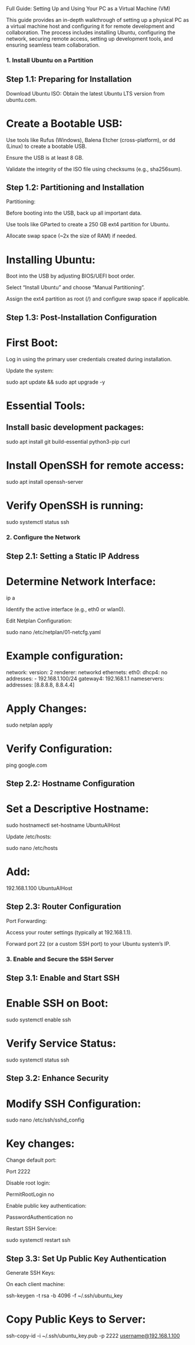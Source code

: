 Full Guide: Setting Up and Using Your PC as a Virtual Machine (VM)

This guide provides an in-depth walkthrough of setting up a physical PC as a virtual machine host and configuring it for remote development and collaboration. The process includes installing Ubuntu, configuring the network, securing remote access, setting up development tools, and ensuring seamless team collaboration.

### 1. Install Ubuntu on a Partition

## Step 1.1: Preparing for Installation

Download Ubuntu ISO: Obtain the latest Ubuntu LTS version from ubuntu.com.

# Create a Bootable USB:

Use tools like Rufus (Windows), Balena Etcher (cross-platform), or dd (Linux) to create a bootable USB.

Ensure the USB is at least 8 GB.

Validate the integrity of the ISO file using checksums (e.g., sha256sum).

## Step 1.2: Partitioning and Installation

Partitioning:

Before booting into the USB, back up all important data.

Use tools like GParted to create a 250 GB ext4 partition for Ubuntu.

Allocate swap space (~2x the size of RAM) if needed.

# Installing Ubuntu:

Boot into the USB by adjusting BIOS/UEFI boot order.

Select “Install Ubuntu” and choose “Manual Partitioning”.

Assign the ext4 partition as root (/) and configure swap space if applicable.

## Step 1.3: Post-Installation Configuration

# First Boot:

Log in using the primary user credentials created during installation.

Update the system:

sudo apt update && sudo apt upgrade -y

# Essential Tools:

## Install basic development packages:

sudo apt install git build-essential python3-pip curl

# Install OpenSSH for remote access:

sudo apt install openssh-server

# Verify OpenSSH is running:

sudo systemctl status ssh

### 2. Configure the Network

## Step 2.1: Setting a Static IP Address

# Determine Network Interface:

ip a

Identify the active interface (e.g., eth0 or wlan0).

Edit Netplan Configuration:

sudo nano /etc/netplan/01-netcfg.yaml

# Example configuration:

network:
  version: 2
  renderer: networkd
  ethernets:
    eth0:
      dhcp4: no
      addresses:
        - 192.168.1.100/24
      gateway4: 192.168.1.1
      nameservers:
        addresses: [8.8.8.8, 8.8.4.4]

# Apply Changes:

sudo netplan apply

# Verify Configuration:

ping google.com

## Step 2.2: Hostname Configuration

# Set a Descriptive Hostname:

sudo hostnamectl set-hostname UbuntuAIHost

Update /etc/hosts:

sudo nano /etc/hosts

# Add:

192.168.1.100 UbuntuAIHost

## Step 2.3: Router Configuration

Port Forwarding:

Access your router settings (typically at 192.168.1.1).

Forward port 22 (or a custom SSH port) to your Ubuntu system’s IP.

### 3. Enable and Secure the SSH Server

## Step 3.1: Enable and Start SSH

# Enable SSH on Boot:

sudo systemctl enable ssh

# Verify Service Status:

sudo systemctl status ssh

## Step 3.2: Enhance Security

# Modify SSH Configuration:

sudo nano /etc/ssh/sshd_config

# Key changes:

Change default port:

Port 2222

Disable root login:

PermitRootLogin no

Enable public key authentication:

PasswordAuthentication no

Restart SSH Service:

sudo systemctl restart ssh

## Step 3.3: Set Up Public Key Authentication

Generate SSH Keys:

On each client machine:

ssh-keygen -t rsa -b 4096 -f ~/.ssh/ubuntu_key

# Copy Public Keys to Server:

ssh-copy-id -i ~/.ssh/ubuntu_key.pub -p 2222 username@192.168.1.100
